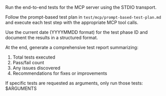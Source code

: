 Run the end-to-end tests for the MCP server using the STDIO transport.

Follow the prompt-based test plan in `test/mcp/prompt-based-test-plan.md` and execute each test step with the appropriate MCP tool calls.

Use the current date (YYYYMMDD format) for the test phase ID and document the results in a structured format.

At the end, generate a comprehensive test report summarizing:
1. Total tests executed
2. Pass/fail count
3. Any issues discovered
4. Recommendations for fixes or improvements

If specific tests are requested as arguments, only run those tests: $ARGUMENTS
